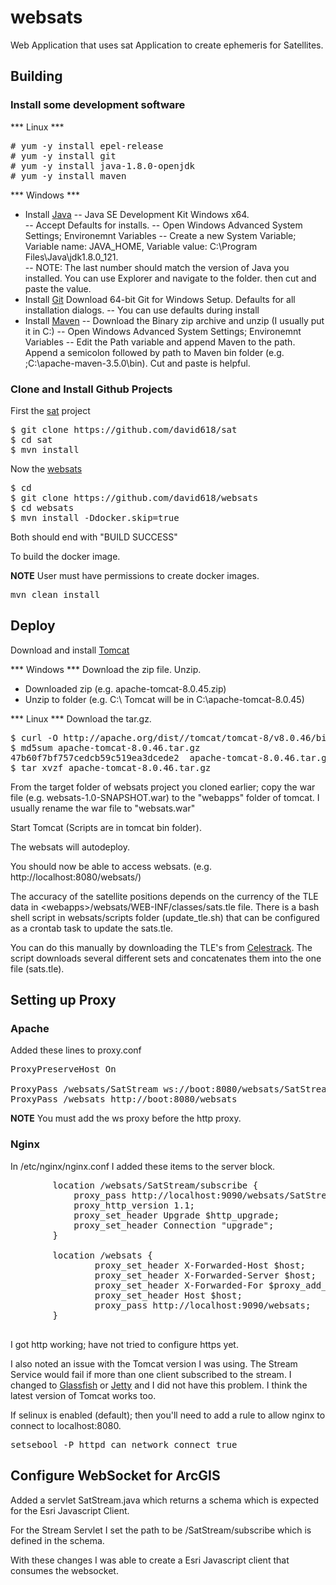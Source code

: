 # websats
Web Application that uses sat Application to create ephemeris for Satellites.

## Building

### Install some development software

*** Linux ***
<pre>
# yum -y install epel-release
# yum -y install git
# yum -y install java-1.8.0-openjdk
# yum -y install maven
</pre>

*** Windows ***
- Install [Java](http://www.oracle.com/technetwork/java/javase/downloads/jdk8-downloads-2133151.html) 
  -- Java SE Development Kit Windows x64.  
  -- Accept Defaults for installs.
  -- Open Windows Advanced System Settings; Environemnt Variables
  -- Create a new System Variable; Variable name: JAVA_HOME, Variable value: C:\Program Files\Java\jdk1.8.0_121.  
  -- NOTE: The last number should match the version of Java you installed. You can use Explorer and navigate to the folder. then cut and paste the value.
- Install [Git](https://git-scm.com/download/win) Download 64-bit Git for Windows Setup. Defaults for all installation dialogs. 
  -- You can use defaults during install
- Install [Maven](https://maven.apache.org/download.cgi)
  -- Download the Binary zip archive and unzip (I usually put it in C:\) 
  -- Open Windows Advanced System Settings; Environemnt Variables
  -- Edit the Path variable and append Maven to the path. Append a semicolon followed by path to Maven bin folder (e.g. ;C:\apache-maven-3.5.0\bin).  Cut and paste is helpful.

### Clone and Install Github Projects

First the [sat](https://github.com/david618/sat) project
<pre>
$ git clone https://github.com/david618/sat
$ cd sat
$ mvn install
</pre>

Now the [websats](https://github.com/david618/websats)
<pre>
$ cd 
$ git clone https://github.com/david618/websats
$ cd websats
$ mvn install -Ddocker.skip=true
</pre>

Both should end with "BUILD SUCCESS"

To build the docker image.  

**NOTE** User must have permissions to create docker images.

<pre>
mvn clean install 
</pre>


## Deploy

Download and install [Tomcat](http://apache.org/dist//tomcat/tomcat-8/)

*** Windows ***
Download the zip file. Unzip.
- Downloaded zip (e.g. apache-tomcat-8.0.45.zip)
- Unzip to folder (e.g. C:\ Tomcat will be in  C:\apache-tomcat-8.0.45)


*** Linux ***
Download the tar.gz. 

<pre>
$ curl -O http://apache.org/dist//tomcat/tomcat-8/v8.0.46/bin/apache-tomcat-8.0.46.tar.gz 
$ md5sum apache-tomcat-8.0.46.tar.gz
47b60f7bf757cedcb59c519ea3dcede2  apache-tomcat-8.0.46.tar.gz
$ tar xvzf apache-tomcat-8.0.46.tar.gz 
</pre>

From the target folder of websats project you cloned earlier; copy the war file (e.g. websats-1.0-SNAPSHOT.war) to the "webapps" folder of tomcat. I usually rename the war file to "websats.war"

Start Tomcat (Scripts are in tomcat bin folder).

The websats will autodeploy.

You should now be able to access websats.  (e.g.  http://localhost:8080/websats/) 

The accuracy of the satellite positions depends on the currency of the TLE data in &lt;webapps&gt;/websats/WEB-INF/classes/sats.tle file. There is a bash shell script in websats/scripts folder (update_tle.sh) that can be configured as a crontab task to update the sats.tle.

You can do this manually by downloading the TLE's from [Celestrack](https://www.celestrak.com/NORAD/elements/).  The script downloads several different sets and concatenates them into the one file (sats.tle).

## Setting up Proxy

### Apache

Added these lines to proxy.conf 

<pre>
ProxyPreserveHost On

ProxyPass /websats/SatStream ws://boot:8080/websats/SatStream
ProxyPass /websats http://boot:8080/websats
</pre>

**NOTE** You must add the ws proxy before the http proxy.

### Nginx

In /etc/nginx/nginx.conf I added these items to the server block.

<pre>
        location /websats/SatStream/subscribe {
            proxy_pass http://localhost:9090/websats/SatStream/subscribe;
            proxy_http_version 1.1;
            proxy_set_header Upgrade $http_upgrade;
            proxy_set_header Connection "upgrade";
        }

        location /websats {
                proxy_set_header X-Forwarded-Host $host;
                proxy_set_header X-Forwarded-Server $host;
                proxy_set_header X-Forwarded-For $proxy_add_x_forwarded_for;
                proxy_set_header Host $host;
                proxy_pass http://localhost:9090/websats;
        }

</pre>

I got http working; have not tried to configure https yet.

I also noted an issue with the Tomcat version I was using. The Stream Service would fail if more than one client subscribed to the stream. I changed to [Glassfish](https://glassfish.java.net/) or [Jetty](http://www.eclipse.org/jetty/download.html) and I did not have this problem. I think the latest version of Tomcat works too.

If selinux is enabled (default); then you'll need to add a rule to allow nginx to connect to localhost:8080.

<pre>
setsebool -P httpd_can_network_connect true
</pre>


## Configure WebSocket for ArcGIS 

Added a servlet SatStream.java which returns a schema which is expected for the Esri Javascript Client.

For the Stream Servlet I set the path to be /SatStream/subscribe which is defined in the schema. 

With these changes I was able to create a Esri Javascript client that consumes the websocket.  







